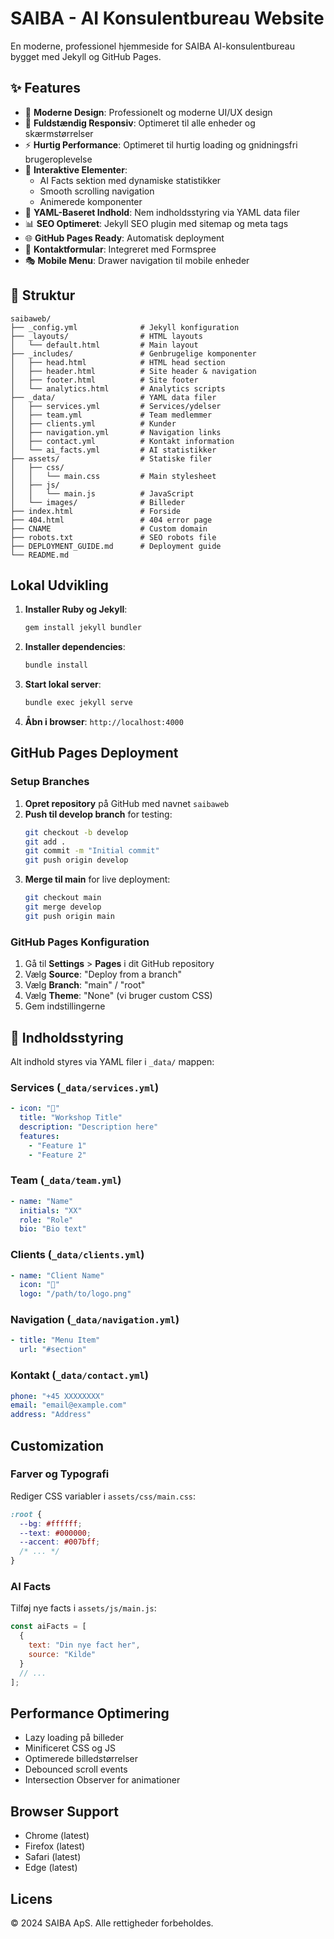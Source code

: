 # SAIBA - AI Konsulentbureau Website

En moderne, professionel hjemmeside for SAIBA AI-konsulentbureau bygget med Jekyll og GitHub Pages.

## ✨ Features

- 🎨 **Moderne Design**: Professionelt og moderne UI/UX design
- 📱 **Fuldstændig Responsiv**: Optimeret til alle enheder og skærmstørrelser
- ⚡ **Hurtig Performance**: Optimeret til hurtig loading og gnidningsfri brugeroplevelse
- 🎯 **Interaktive Elementer**: 
  - AI Facts sektion med dynamiske statistikker
  - Smooth scrolling navigation
  - Animerede komponenter
- 🔧 **YAML-Baseret Indhold**: Nem indholdsstyring via YAML data filer
- 📊 **SEO Optimeret**: Jekyll SEO plugin med sitemap og meta tags
- 🌐 **GitHub Pages Ready**: Automatisk deployment
- 📧 **Kontaktformular**: Integreret med Formspree
- 🎭 **Mobile Menu**: Drawer navigation til mobile enheder

## 📁 Struktur

```
saibaweb/
├── _config.yml              # Jekyll konfiguration
├── _layouts/                # HTML layouts
│   └── default.html         # Main layout
├── _includes/               # Genbrugelige komponenter
│   ├── head.html            # HTML head section
│   ├── header.html          # Site header & navigation
│   ├── footer.html          # Site footer
│   └── analytics.html       # Analytics scripts
├── _data/                   # YAML data filer
│   ├── services.yml         # Services/ydelser
│   ├── team.yml             # Team medlemmer
│   ├── clients.yml          # Kunder
│   ├── navigation.yml       # Navigation links
│   ├── contact.yml          # Kontakt information
│   └── ai_facts.yml         # AI statistikker
├── assets/                  # Statiske filer
│   ├── css/
│   │   └── main.css         # Main stylesheet
│   ├── js/
│   │   └── main.js          # JavaScript
│   └── images/              # Billeder
├── index.html               # Forside
├── 404.html                 # 404 error page
├── CNAME                    # Custom domain
├── robots.txt               # SEO robots file
├── DEPLOYMENT_GUIDE.md      # Deployment guide
└── README.md
```

## Lokal Udvikling

1. **Installer Ruby og Jekyll**:
   ```bash
   gem install jekyll bundler
   ```

2. **Installer dependencies**:
   ```bash
   bundle install
   ```

3. **Start lokal server**:
   ```bash
   bundle exec jekyll serve
   ```

4. **Åbn i browser**: `http://localhost:4000`

## GitHub Pages Deployment

### Setup Branches

1. **Opret repository** på GitHub med navnet `saibaweb`
2. **Push til develop branch** for testing:
   ```bash
   git checkout -b develop
   git add .
   git commit -m "Initial commit"
   git push origin develop
   ```
3. **Merge til main** for live deployment:
   ```bash
   git checkout main
   git merge develop
   git push origin main
   ```

### GitHub Pages Konfiguration

1. Gå til **Settings** > **Pages** i dit GitHub repository
2. Vælg **Source**: "Deploy from a branch"
3. Vælg **Branch**: "main" / "root"
4. Vælg **Theme**: "None" (vi bruger custom CSS)
5. Gem indstillingerne

## 📝 Indholdsstyring

Alt indhold styres via YAML filer i `_data/` mappen:

### Services (`_data/services.yml`)
```yaml
- icon: "🎯"
  title: "Workshop Title"
  description: "Description here"
  features:
    - "Feature 1"
    - "Feature 2"
```

### Team (`_data/team.yml`)
```yaml
- name: "Name"
  initials: "XX"
  role: "Role"
  bio: "Bio text"
```

### Clients (`_data/clients.yml`)
```yaml
- name: "Client Name"
  icon: "🏢"
  logo: "/path/to/logo.png"
```

### Navigation (`_data/navigation.yml`)
```yaml
- title: "Menu Item"
  url: "#section"
```

### Kontakt (`_data/contact.yml`)
```yaml
phone: "+45 XXXXXXXX"
email: "email@example.com"
address: "Address"
```

## Customization

### Farver og Typografi
Rediger CSS variabler i `assets/css/main.css`:

```css
:root {
  --bg: #ffffff;
  --text: #000000;
  --accent: #007bff;
  /* ... */
}
```

### AI Facts
Tilføj nye facts i `assets/js/main.js`:

```javascript
const aiFacts = [
  {
    text: "Din nye fact her",
    source: "Kilde"
  }
  // ...
];
```

## Performance Optimering

- Lazy loading på billeder
- Minificeret CSS og JS
- Optimerede billedstørrelser
- Debounced scroll events
- Intersection Observer for animationer

## Browser Support

- Chrome (latest)
- Firefox (latest)
- Safari (latest)
- Edge (latest)

## Licens

© 2024 SAIBA ApS. Alle rettigheder forbeholdes.
